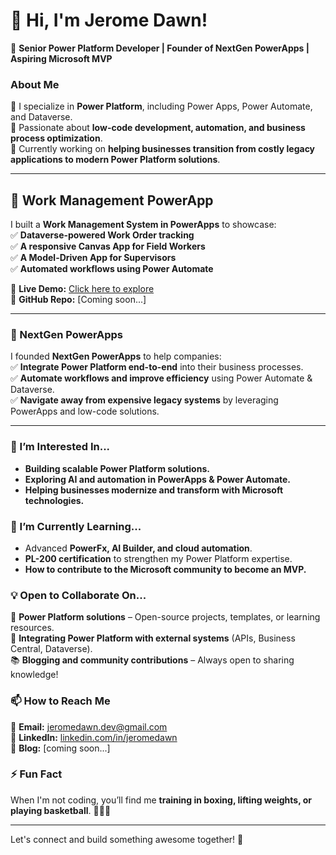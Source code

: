 # 👋 Hi, I'm Jerome Dawn!  

🚀 **Senior Power Platform Developer | Founder of NextGen PowerApps | Aspiring Microsoft MVP**  

### About Me  
🔹 I specialize in **Power Platform**, including Power Apps, Power Automate, and Dataverse.  
🔹 Passionate about **low-code development, automation, and business process optimization**.  
🔹 Currently working on **helping businesses transition from costly legacy applications to modern Power Platform solutions**.  

---

## 🚀 **Work Management PowerApp**  
I built a **Work Management System in PowerApps** to showcase:  
✅ **Dataverse-powered Work Order tracking**  
✅ **A responsive Canvas App for Field Workers**  
✅ **A Model-Driven App for Supervisors**  
✅ **Automated workflows using Power Automate**  

🔗 **Live Demo:** [Click here to explore](#https://apps.powerapps.com/play/e/39beef8a-d920-e0df-959e-a9540d19141c/a/3151ee5c-ad26-4514-85a0-699ebb63f9c3?tenantId=1f4d1fdc-2a7e-4a8e-9c09-c48b1ca3a365&hint=b26e9381-525c-4735-a097-c10f3e2c8f71&sourcetime=1740879311627&source=portal#)  
🔗 **GitHub Repo:** [Coming soon...]  

---

### 🚀 NextGen PowerApps  
I founded **NextGen PowerApps** to help companies:  
✅ **Integrate Power Platform end-to-end** into their business processes.  
✅ **Automate workflows and improve efficiency** using Power Automate & Dataverse.  
✅ **Navigate away from expensive legacy systems** by leveraging PowerApps and low-code solutions.  

---

### 👀 I’m Interested In...  
- **Building scalable Power Platform solutions.**  
- **Exploring AI and automation in PowerApps & Power Automate.**  
- **Helping businesses modernize and transform with Microsoft technologies.**  

### 🌱 I’m Currently Learning...  
- Advanced **PowerFx, AI Builder, and cloud automation**.  
- **PL-200 certification** to strengthen my Power Platform expertise.  
- **How to contribute to the Microsoft community to become an MVP.**  

### 💡 Open to Collaborate On...  
💼 **Power Platform solutions** – Open-source projects, templates, or learning resources.  
🔌 **Integrating Power Platform with external systems** (APIs, Business Central, Dataverse).  
📚 **Blogging and community contributions** – Always open to sharing knowledge!  

### 📫 How to Reach Me  
📧 **Email:** jeromedawn.dev@gmail.com  
💼 **LinkedIn:** [linkedin.com/in/jeromedawn](#)  
📝 **Blog:** [coming soon...]  

### ⚡ Fun Fact  
When I'm not coding, you’ll find me **training in boxing, lifting weights, or playing basketball**. 🏋️‍♂️🥊  

---

Let's connect and build something awesome together! 🚀

